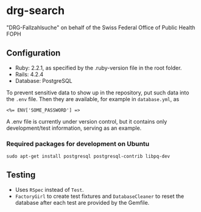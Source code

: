 # drg-search
"DRG-Fallzahlsuche" on behalf of the Swiss Federal Office of Public Health FOPH 

## Configuration

* Ruby: 2.2.1, as specified by the .ruby-version file in the root folder.
* Rails: 4.2.4
* Database: PostgreSQL

To prevent sensitive data to show up in the repository, put such data into the
``.env`` file. Then they are available, for example in ``database.yml``, as

``<%= ENV['SOME_PASSWORD'] =>``

A .env file is currently under version control, but it contains only development/test
information, serving as an example.

### Required packages for development on Ubuntu
``sudo apt-get install postgresql postgresql-contrib libpq-dev``

## Testing

* Uses ``RSpec`` instead of ``Test``.
* ``FactoryGirl`` to create test fixtures and ``DatabaseCleaner`` to reset the database 
  after each test are provided by the Gemfile.
